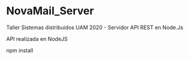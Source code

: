 # NovaMail_Server
Taller Sistemas distribuidos UAM 2020 - Servidor API REST en Node.Js

API realizada en NodeJS

npm install

